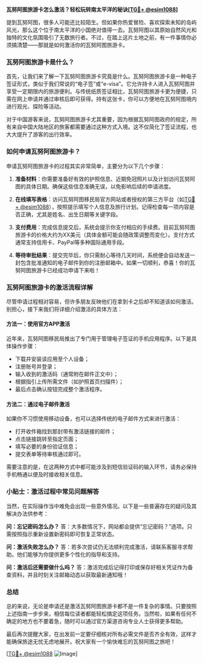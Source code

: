 **瓦努阿图旅游卡怎么激活？轻松玩转南太平洋的秘诀[[TG💪+ @esim1088](https://t.me/s/esim1088)]**

提到瓦努阿图，很多人可能还比较陌生。但如果你热爱冒险、喜欢探索未知的岛屿风光，那么这个位于南太平洋的小国绝对值得一去。瓦努阿图以其原始自然风光和独特的文化氛围吸引了无数旅行者。不过，在踏上这片土地之前，有一件事情你必须搞清楚——那就是如何激活你的瓦努阿图旅游卡。

### 瓦努阿图旅游卡是什么？

首先，让我们来了解一下瓦努阿图旅游卡究竟是什么。瓦努阿图旅游卡是一种电子签证形式，类似于我们常说的“电子签”或“e-visa”。它允许持卡人进入瓦努阿图并享受一定期限内的旅游便利。与传统纸质签证相比，瓦努阿图旅游卡更为便捷，只需在网上申请并通过审核后即可获得。持有这张卡，你可以方便地在瓦努阿图境内进行观光、探险等活动。

对于中国游客来说，瓦努阿图旅游卡尤其重要，因为根据瓦努阿图政府的规定，所有来自中国大陆地区的旅客都需要通过这种方式入境。这不仅简化了签证流程，也大大提升了游客的出行效率。

### 如何申请瓦努阿图旅游卡？

申请瓦努阿图旅游卡的过程其实非常简单，主要分为以下几个步骤：

1. **准备材料**：你需要准备好有效的护照信息、近期免冠照片以及计划访问瓦努阿图的具体日期。确保这些信息准确无误，以免影响后续的申请进度。
   
2. **在线填写表格**：访问瓦努阿图移民局官方网站或者授权的第三方平台（如[TG💪+ @esim1088](https://t.me/s/esim1088)），按照提示填写个人信息及旅行计划。记得检查每一项内容是否正确，尤其是姓名、出生日期等关键字段。

3. **支付费用**：完成信息提交后，系统会提示你支付相应的手续费。目前瓦努阿图旅游卡的价格大约为XX美元（具体金额可能会随政策调整而变化）。支付方式通常支持信用卡、PayPal等多种国际通用手段。

4. **等待审批结果**：提交完毕后，你只需耐心等待几天时间，系统便会自动发送一封包含批准通知的电子邮件到你的注册邮箱中。如果一切顺利，恭喜！你的瓦努阿图旅游卡已经成功申请下来啦！

### 瓦努阿图旅游卡的激活流程详解

尽管申请过程相对容易，但许多朋友反映他们在拿到卡之后却不知道该如何激活。别担心，接下来我们将详细介绍激活的具体方法：

#### 方法一：使用官方APP激活
近年来，瓦努阿图移民局推出了专门用于管理电子签证的手机应用程序。以下是具体操作步骤：
- 下载并安装该应用至个人设备；
- 注册账号并登录；
- 输入收到的激活码（通常附在邮件正文中）；
- 根据指引上传所需文件（如护照首页扫描件）；
- 最后点击确认按钮完成整个激活程序。

#### 方法二：通过电子邮件激活
如果你不习惯使用移动设备，也可以选择传统的电子邮件方式来进行激活：
- 打开收件箱找到那封带有激活链接的邮件；
- 点击链接跳转至指定页面；
- 填写必要的身份验证信息；
- 提交表单等待审核通过即可。

需要注意的是，在这两种方式中都可能涉及到短信验证码的输入环节，请务必保持手机畅通以便及时接收相关信息。

### 小贴士：激活过程中常见问题解答

当然，在实际操作当中难免会出现一些意外情况。以下是一些普遍存在的疑问及其解决办法供参考：

**问：忘记密码怎么办？**
答：大多数情况下，网站都会提供“忘记密码？”选项。只需按照指示重新设置新密码即可恢复正常状态。

**问：激活失败怎么办？**
答：若多次尝试仍无法顺利完成激活，请联系客服寻求帮助。他们能够为你提供更多个性化的指导和支持。

**问：激活后还需要做什么吗？**
答：激活完成后记得打印或保存好相关凭证作为备查资料，并且时刻关注邮箱动态以获取最新通知哦！

### 总结

总的来说，无论是申请还是激活瓦努阿图旅游卡都不是一件复杂的事情。只要按照上述指南一步步来，相信每位读者都能轻松搞定这项任务。当然啦，如果有任何不确定的地方也不要着急，随时可以通过官方渠道咨询专业人士获得更多帮助。

最后再次提醒大家，在出发前一定要仔细核对所有必需文件是否齐全有效，这样才能确保旅途无忧无虑地展开。祝大家有一个愉快难忘的瓦努阿图之旅吧！

[[TG💪+ @esim1088](https://t.me/s/esim1088) ![Image](https://i.postimg.cc/4NQfJmqS/Snipaste-2025-05-13-00-14-12.png)]